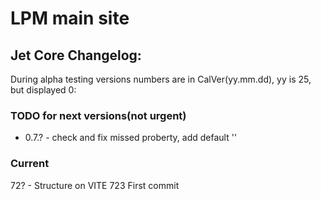 # LPM main site


## Jet Core Changelog:
During alpha testing versions numbers are in CalVer(yy.mm.dd), yy is 25, but displayed 0:



### TODO for next versions(not urgent)
- 0.7.? - check and fix missed proberty, add default ''


### Current

72? - Structure on VITE
723 First commit
